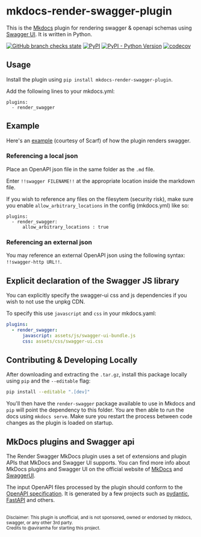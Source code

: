 # mkdocs-render-swagger-plugin
This is the [Mkdocs](https://www.mkdocs.org) plugin for rendering swagger &amp; openapi schemas using [Swagger UI](https://swagger.io/tools/swagger-ui/). It is written in Python.

[![GitHub branch checks state](https://img.shields.io/github/checks-status/bharel/mkdocs-render-swagger-plugin/main)](https://github.com/bharel/mkdocs-render-swagger-plugin/actions)
[![PyPI](https://img.shields.io/pypi/v/asynciolimiter)](https://pypi.org/project/mkdocs-render-swagger-plugin/)
[![PyPI - Python Version](https://img.shields.io/pypi/pyversions/mkdocs-render-swagger-plugin)](https://pypi.org/project/mkdocs-render-swagger-plugin/)
[![codecov](https://codecov.io/gh/bharel/mkdocs-render-swagger-plugin/branch/main/graph/badge.svg?token=GXV70TL21V)](https://codecov.io/gh/bharel/mkdocs-render-swagger-plugin)

## Usage
Install the plugin using `pip install mkdocs-render-swagger-plugin`.

Add the following lines to your mkdocs.yml:

    plugins:
      - render_swagger

## Example

Here's an [example](https://docs.scarf.sh/api-v2/) (courtesy of Scarf) of how the plugin renders swagger.

### Referencing a local json

Place an OpenAPI json file in the same folder as the `.md` file.

Enter `!!swagger FILENAME!!` at the appropriate location inside the markdown file.

If you wish to reference any files on the filesytem (security risk), make sure
you enable `allow_arbitrary_locations` in the config (mkdocs.yml) like so:

    plugins:
      - render_swagger:
          allow_arbitrary_locations : true

### Referencing an external json

You may reference an external OpenAPI json using the following syntax: `!!swagger-http URL!!`.

## Explicit declaration of the Swagger JS library

You can explicitly specify the swagger-ui css and js dependencies if you wish to not use the unpkg CDN.

To specify this use `javascript` and `css` in your mkdocs.yaml:
```yaml
plugins:
  - render_swagger:
      javascript: assets/js/swagger-ui-bundle.js
      css: assets/css/swagger-ui.css
```

## Contributing & Developing Locally

After downloading and extracting the `.tar.gz`, install this package locally using `pip` and the `--editable` flag:

```bash
pip install --editable ".[dev]"
```

You'll then have the `render-swagger` package available to use in Mkdocs and `pip` will point the dependency to this folder. You are then able to run the docs using `mkdocs serve`. Make sure you restart the process between code changes as the plugin is loaded on startup.

## MkDocs plugins and Swagger api

The Render Swagger MkDocs plugin uses a set of extensions and plugin APIs that MkDocs and Swagger UI supports.
You can find more info about MkDocs plugins and Swagger UI on the official website of [MkDocs](https://www.mkdocs.org/user-guide/plugins/) and [SwaggerUI](https://github.com/swagger-api/swagger-ui/blob/master/docs/customization/plugin-api.md).

The input OpenAPI files processed by the plugin should conform to the [OpenAPI specification](https://swagger.io/specification/). It is generated by a few projects such as [pydantic](https://pydantic-docs.helpmanual.io/), [FastAPI](https://fastapi.tiangolo.com/) and others.

</br>
<small>
Disclaimer: This plugin is unofficial, and is not sponsored, owned or endorsed by mkdocs, swagger, or any other 3rd party.</br>
Credits to @aviramha for starting this project.
</small>
